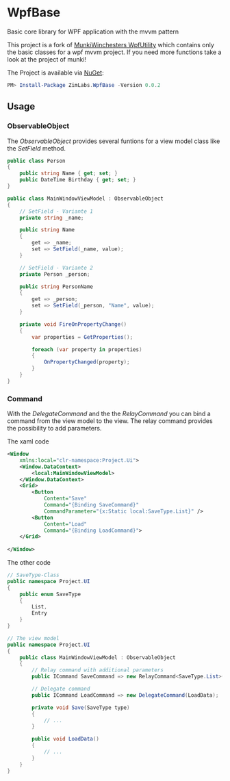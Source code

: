# WpfBase
Basic core library for WPF application with the mvvm pattern

This project is a fork of [MunkiWinchesters WpfUtility](https://github.com/MunkiWinchester/WpfUtility) which contains only the basic classes for a wpf mvvm project.
If you need more functions take a look at the project of munki!

The Project is available via [NuGet](https://www.nuget.org/packages/ZimLabs.WpfBase/):
```powershell
PM> Install-Package ZimLabs.WpfBase -Version 0.0.2
```

## Usage
### ObservableObject
The *ObservableObject* provides several funtions for a view model class like the *SetField* method.

```csharp
public class Person
{
    public string Name { get; set; }
    public DateTime Birthday { get; set; }
}

public class MainWindowViewModel : ObservableObject
{
    // SetField - Variante 1
    private string _name;

    public string Name
    {
        get => _name;
        set => SetField(_name, value);
    }

    // SetField - Variante 2
    private Person _person;

    public string PersonName
    {
        get => _person;
        set => SetField(_person, "Name", value);
    }

    private void FireOnPropertyChange()
    {
        var properties = GetProperties();

        foreach (var property in properties)
        {
            OnPropertyChanged(property);
        }
    }
}
```

### Command
With the *DelegateCommand* and the the *RelayCommand* you can bind a command from the view model to the view. 
The relay command provides the possibility to add parameters.

The xaml code
```xml
<Window
    xmlns:local="clr-namespace:Project.Ui">
    <Window.DataContext>
        <local:MainWindowViewModel>
    </Window.DataContext>
    <Grid>
        <Button 
            Content="Save"
            Command="{Binding SaveCommand}"
            CommandParameter="{x:Static local:SaveType.List}" />
        <Button
            Content="Load"
            Command="{Binding LoadCommand}">
    </Grid>
    
</Window>
```

The other code
```csharp
// SaveType-Class
public namespace Project.UI
{
    public enum SaveType
    {
        List,
        Entry
    }
}

// The view model
public namespace Project.UI
{
    public class MainWindowViewModel : ObservableObject
    {
        // Relay command with additional parameters
        public ICommand SaveCommand => new RelayCommand<SaveType.List>(Save);

        // Delegate command
        public ICommand LoadCommand => new DelegateCommand(LoadData);

        private void Save(SaveType type)
        {
            // ...
        }

        public void LoadData()
        {
            // ...
        }
    }
}
```
